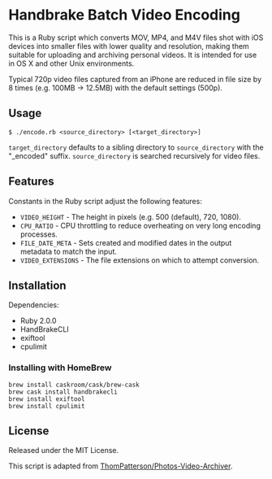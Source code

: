 # Handbrake Batch Video Encoding

This is a Ruby script which converts MOV, MP4, and M4V files shot with iOS devices into smaller files with lower quality and resolution, making them suitable for uploading and archiving personal videos. It is intended for use in OS X and other Unix environments.

Typical 720p video files captured from an iPhone are reduced in file size by 8 times (e.g. 100MB -> 12.5MB) with the default settings (500p).

## Usage

	$ ./encode.rb <source_directory> [<target_directory>]
	
`target_directory` defaults to a sibling directory to `source_directory` with the "_encoded" suffix. `source_directory` is searched recursively for video files.

## Features

Constants in the Ruby script adjust the following features:

* `VIDEO_HEIGHT` - The height in pixels (e.g. 500 (default), 720, 1080).
* `CPU_RATIO` - CPU throttling to reduce overheating on very long encoding processes.
* `FILE_DATE_META` - Sets created and modified dates in the output metadata to match the input.
* `VIDEO_EXTENSIONS` - The file extensions on which to attempt conversion.

## Installation

Dependencies:

* Ruby 2.0.0
* HandBrakeCLI
* exiftool
* cpulimit

### Installing with HomeBrew

	brew install caskroom/cask/brew-cask
	brew cask install handbrakecli
	brew install exiftool
	brew install cpulimit

## License

Released under the MIT License.

This script is adapted from [ThomPatterson/Photos-Video-Archiver](https://github.com/ThomPatterson/Photos-Video-Archiver).
